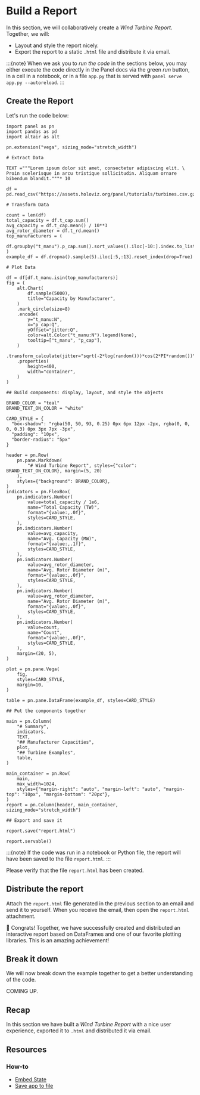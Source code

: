 # Build a Report

In this section, we will collaboratively create a *Wind Turbine Report*. Together, we will:

- Layout and style the report nicely.
- Export the report to a static `.html` file and distribute it via email.

:::{note}
When we ask you to *run the code* in the sections below, you may either execute the code directly in the Panel docs via the green *run* button, in a cell in a notebook, or in a file `app.py` that is served with `panel serve app.py --autoreload`.
:::

## Create the Report

Let's run the code below:

```{pyodide}
import panel as pn
import pandas as pd
import altair as alt

pn.extension("vega", sizing_mode="stretch_width")

# Extract Data

TEXT ="""Lorem ipsum dolor sit amet, consectetur adipiscing elit. \
Proin scelerisque in arcu tristique sollicitudin. Aliquam ornare bibendum blandit."""* 10

df = pd.read_csv("https://assets.holoviz.org/panel/tutorials/turbines.csv.gz")

# Transform Data

count = len(df)
total_capacity = df.t_cap.sum()
avg_capacity = df.t_cap.mean() / 10**3
avg_rotor_diameter = df.t_rd.mean()
top_manufacturers = (
    df.groupby("t_manu").p_cap.sum().sort_values().iloc[-10:].index.to_list()
)
example_df = df.dropna().sample(5).iloc[:5,:13].reset_index(drop=True)

# Plot Data

df = df[df.t_manu.isin(top_manufacturers)]
fig = (
    alt.Chart(
        df.sample(5000),
        title="Capacity by Manufacturer",
    )
    .mark_circle(size=8)
    .encode(
        y="t_manu:N",
        x="p_cap:Q",
        yOffset="jitter:Q",
        color=alt.Color("t_manu:N").legend(None),
        tooltip=["t_manu", "p_cap"],
    )
    .transform_calculate(jitter="sqrt(-2*log(random()))*cos(2*PI*random())")
    .properties(
        height=400,
        width="container",
    )
)

## Build components: display, layout, and style the objects

BRAND_COLOR = "teal"
BRAND_TEXT_ON_COLOR = "white"

CARD_STYLE = {
  "box-shadow": "rgba(50, 50, 93, 0.25) 0px 6px 12px -2px, rgba(0, 0, 0, 0.3) 0px 3px 7px -3px",
  "padding": "10px",
  "border-radius": "5px"
}

header = pn.Row(
    pn.pane.Markdown(
        "# Wind Turbine Report", styles={"color": BRAND_TEXT_ON_COLOR}, margin=(5, 20)
    ),
    styles={"background": BRAND_COLOR},
)
indicators = pn.FlexBox(
    pn.indicators.Number(
        value=total_capacity / 1e6,
        name="Total Capacity (TW)",
        format="{value:,.0f}",
        styles=CARD_STYLE,
    ),
    pn.indicators.Number(
        value=avg_capacity,
        name="Avg. Capacity (MW)",
        format="{value:,.1f}",
        styles=CARD_STYLE,
    ),
    pn.indicators.Number(
        value=avg_rotor_diameter,
        name="Avg. Rotor Diameter (m)",
        format="{value:,.0f}",
        styles=CARD_STYLE,
    ),
    pn.indicators.Number(
        value=avg_rotor_diameter,
        name="Avg. Rotor Diameter (m)",
        format="{value:,.0f}",
        styles=CARD_STYLE,
    ),
    pn.indicators.Number(
        value=count,
        name="Count",
        format="{value:,.0f}",
        styles=CARD_STYLE,
    ),
    margin=(20, 5),
)

plot = pn.pane.Vega(
    fig,
    styles=CARD_STYLE,
    margin=10,
)

table = pn.pane.DataFrame(example_df, styles=CARD_STYLE)

## Put the components together

main = pn.Column(
    "# Summary",
    indicators,
    TEXT,
    "## Manufacturer Capacities",
    plot,
    "## Turbine Examples",
    table,
)

main_container = pn.Row(
    main,
    max_width=1024,
    styles={"margin-right": "auto", "margin-left": "auto", "margin-top": "10px", "margin-bottom": "20px"},
)
report = pn.Column(header, main_container, sizing_mode="stretch_width")

## Export and save it

report.save("report.html")

report.servable()
```

:::{note}
If the code was run in a notebook or Python file, the report will have been saved to the file `report.html`.
:::

Please verify that the file `report.html` has been created.

## Distribute the report

Attach the `report.html` file generated in the previous section to an email and send it to yourself. When you receive the email, then open the `report.html` attachment.

🥳 Congrats! Together, we have successfully created and distributed an interactive report based on DataFrames and one of our favorite plotting libraries. This is an amazing achievement!

## Break it down

We will now break down the example together to get a better understanding of the code.

COMING UP.

## Recap

In this section we have built a *Wind Turbine Report* with a nice user experience, exported it to `.html` and distributed it via email.

## Resources

### How-to

- [Embed State](../../how_to/export/embedding.md)
- [Save app to file](../../how_to/export/saving.md)
